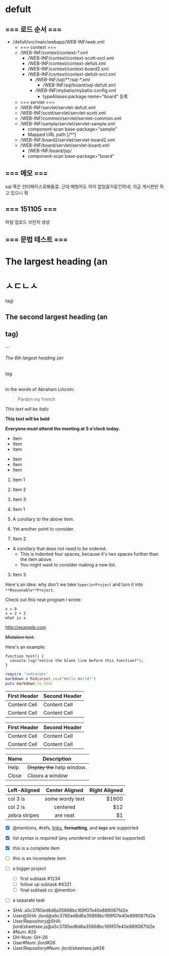# defult

## === 로드 순서 ===

* /defult/src/main/webapp/WEB-INF/web.xml	
  * === context ===
  * /WEB-INF/context/context-*.xml
    * /WEB-INF/context/context-scott-orcl.xml
    * /WEB-INF/context/context-defult.xml
    * /WEB-INF/context/context-board2.xml
    * /WEB-INF/context/context-defult-orcl.xml
      * /WEB-INF/sql/**/sql-*.xml
        * /WEB-INF/sql/board/sql-defult.xml
      * /WEB-INF/mybatis/mybatis-config.xml
        * typeAliases:package name="board" 등록
  * === servlet ===
  * /WEB-INF/servlet/servlet-defult.xml
  * /WEB-INF/scott/servlet/servlet-scott.xml
  * /WEB-INF/common/servlet/servlet-common.xml
  * /WEB-INF/sample/servlet/servlet-sample.xml
    * component-scan base-package="sample"
    * Mapped URL path [/**]
  * /WEB-INF/board2/servlet/servlet-board2.xml
  * /WEB-INF/board/servlet/servlet-board.xml
    * /WEB-INF/board/jsp/
    * component-scan base-package="board"
    
## === 메모 ===

sql 쪽은 인터페이스로해둘걸.
근데 해뒀어도 의미 없었을거같긴하네;
지금 게시판만 하고 있으니 뭐

## === 151105 ===

파일 업로드 브런치 생성

##  === 문법 테스트 ===

# The largest heading (an <h1>ㅅㄷㄴㅅ</h1> tag)
## The second largest heading (an <h2> tag)
…
###### The 6th largest heading (an <h6> tag
In the words of Abraham Lincoln:

> Pardon my french

*This text will be italic*

**This text will be bold**

**Everyone _must_ attend the meeting at 5 o'clock today.**

* Item
* Item
* Item

- Item
- Item
- Item

1. Item 1
2. Item 2
3. Item 3

1. Item 1
  1. A corollary to the above item.
  2. Yet another point to consider.
2. Item 2
  * A corollary that does not need to be ordered.
    * This is indented four spaces, because it's two spaces further than the item above.
    * You might want to consider making a new list.
3. Item 3

Here's an idea: why don't we take `SuperiorProject` and turn it into `**Reasonable**Project`.

Check out this neat program I wrote:

```
x = 0
x = 2 + 2
what is x
```

http://example.com

~~Mistaken text.~~

Here's an example:

```
function test() {
  console.log("notice the blank line before this function?");
}
```

```ruby
require 'redcarpet'
markdown = Redcarpet.new("Hello World!")
puts markdown.to_html
```

First Header  | Second Header
------------- | -------------
Content Cell  | Content Cell
Content Cell  | Content Cell

| First Header  | Second Header |
| ------------- | ------------- |
| Content Cell  | Content Cell  |
| Content Cell  | Content Cell  |

| Name | Description          |
| ------------- | ----------- |
| Help      | ~~Display the~~ help window.|
| Close     | _Closes_ a window     |

| Left-Aligned  | Center Aligned  | Right Aligned |
| :------------ |:---------------:| -----:|
| col 3 is      | some wordy text | $1600 |
| col 2 is      | centered        |   $12 |
| zebra stripes | are neat        |    $1 |

- [x] @mentions, #refs, [links](), **formatting**, and <del>tags</del> are supported
- [x] list syntax is required (any unordered or ordered list supported)
- [x] this is a complete item
- [ ] this is an incomplete item

- [ ] a bigger project
  - [ ] first subtask #1234
  - [ ] follow up subtask #4321
  - [ ] final subtask cc @mention
- [ ] a separate task

* SHA: a5c3785ed8d6a35868bc169f07e40e889087fd2e
* User@SHA: jlord@a5c3785ed8d6a35868bc169f07e40e889087fd2e
* User/Repository@SHA: jlord/sheetsee.js@a5c3785ed8d6a35868bc169f07e40e889087fd2e
* #Num: #26
* GH-Num: GH-26
* User#Num: jlord#26
* User/Repository#Num: jlord/sheetsee.js#26
